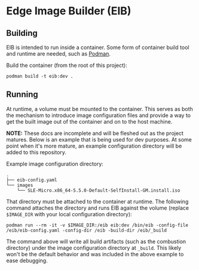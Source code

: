 # Edge Image Builder (EIB)

## Building

EIB is intended to run inside a container. Some form of container build tool and runtime are needed,
such as [Podman](https://podman.io/).

Build the container (from the root of this project):
```shell
podman build -t eib:dev .
```

## Running

At runtime, a volume must be mounted to the container. This serves as both the mechanism to introduce image
configuration files and provide a way to get the built image out of the container and on to the host machine.

**NOTE:** These docs are incomplete and will be fleshed out as the project matures. Below is an example that
is being used for dev purposes. At some point when it's more mature, an example configuration directory will be
added to this repository.

Example image configuration directory:
```shell
.
├── eib-config.yaml
└── images
    └── SLE-Micro.x86_64-5.5.0-Default-SelfInstall-GM.install.iso
```

That directory must be attached to the container at runtime. The following command attaches the directory and runs
EIB against the volume (replace `$IMAGE_DIR` with your local configuration directory):
```shell
podman run --rm -it -v $IMAGE_DIR:/eib eib:dev /bin/eib -config-file /eib/eib-config.yaml -config-dir /eib -build-dir /eib/_build
```

The command above will write all build artifacts (such as the combustion directory) under the image configuration
directory at `_build`. This likely won't be the default behavior and was included in the above example to ease
debugging.
